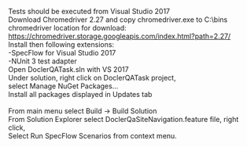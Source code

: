 Tests should be executed from Visual Studio 2017<br>
Download Chromedriver 2.27 and copy chromedriver.exe to C:\bins<br>
chromedriver location for download:<br>
https://chromedriver.storage.googleapis.com/index.html?path=2.27/<br>
Install then following extensions:<br>
-SpecFlow for Visual Studio 2017<br>
-NUnit 3 test adapter<br>
Open DoclerQATask.sln with VS 2017<br>
Under solution, right click on DoclerQATask project,<br> 
select Manage NuGet Packages...<br>
Install all packages displayed in Updates tab<br>
<br>
From main menu select Build -> Build Solution<br>
From Solution Explorer select DoclerQaSiteNavigation.feature file, right click,<br>
Select Run SpecFlow Scenarios from context menu.<br>

